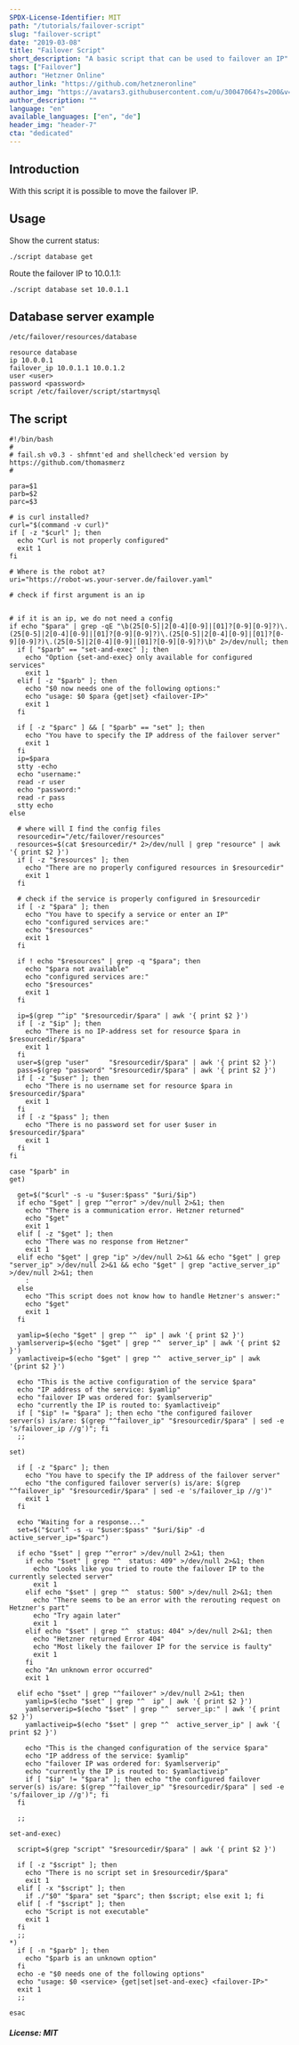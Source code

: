 ```yaml
---
SPDX-License-Identifier: MIT
path: "/tutorials/failover-script"
slug: "failover-script"
date: "2019-03-08"
title: "Failover Script"
short_description: "A basic script that can be used to failover an IP"
tags: ["Failover"]
author: "Hetzner Online"
author_link: "https://github.com/hetzneronline"
author_img: "https://avatars3.githubusercontent.com/u/30047064?s=200&v=4"
author_description: ""
language: "en"
available_languages: ["en", "de"]
header_img: "header-7"
cta: "dedicated"
---
```


## Introduction

With this script it is possible to move the failover IP.

## Usage

Show the current status:

```
./script database get
```

Route the failover IP to 10.0.1.1:

```
./script database set 10.0.1.1
```

## Database server example

`/etc/failover/resources/database`

```
resource database
ip 10.0.0.1
failover_ip 10.0.1.1 10.0.1.2
user <user>
password <password>
script /etc/failover/script/startmysql
```

## The script

```
#!/bin/bash
#
# fail.sh v0.3 - shfmnt'ed and shellcheck'ed version by https://github.com/thomasmerz
#

para=$1
parb=$2
parc=$3

# is curl installed?
curl="$(command -v curl)"
if [ -z "$curl" ]; then
  echo "Curl is not properly configured"
  exit 1
fi

# Where is the robot at?
uri="https://robot-ws.your-server.de/failover.yaml"

# check if first argument is an ip


# if it is an ip, we do not need a config
if echo "$para" | grep -qE "\b(25[0-5]|2[0-4][0-9]|[01]?[0-9][0-9]?)\.(25[0-5]|2[0-4][0-9]|[01]?[0-9][0-9]?)\.(25[0-5]|2[0-4][0-9]|[01]?[0-9][0-9]?)\.(25[0-5]|2[0-4][0-9]|[01]?[0-9][0-9]?)\b" 2>/dev/null; then
  if [ "$parb" == "set-and-exec" ]; then
    echo "Option {set-and-exec} only available for configured services"
    exit 1
  elif [ -z "$parb" ]; then
    echo "$0 now needs one of the following options:"
    echo "usage: $0 $para {get|set} <failover-IP>"
    exit 1
  fi

  if [ -z "$parc" ] && [ "$parb" == "set" ]; then
    echo "You have to specify the IP address of the failover server"
    exit 1
  fi
  ip=$para
  stty -echo
  echo "username:"
  read -r user
  echo "password:"
  read -r pass
  stty echo
else

  # where will I find the config files
  resourcedir="/etc/failover/resources"
  resources=$(cat $resourcedir/* 2>/dev/null | grep "resource" | awk '{ print $2 }')
  if [ -z "$resources" ]; then
    echo "There are no properly configured resources in $resourcedir"
    exit 1
  fi

  # check if the service is properly configured in $resourcedir
  if [ -z "$para" ]; then
    echo "You have to specify a service or enter an IP"
    echo "configured services are:"
    echo "$resources"
    exit 1
  fi

  if ! echo "$resources" | grep -q "$para"; then
    echo "$para not available"
    echo "configured services are:"
    echo "$resources"
    exit 1
  fi

  ip=$(grep "^ip" "$resourcedir/$para" | awk '{ print $2 }')
  if [ -z "$ip" ]; then
    echo "There is no IP-address set for resource $para in $resourcedir/$para"
    exit 1
  fi
  user=$(grep "user"     "$resourcedir/$para" | awk '{ print $2 }')
  pass=$(grep "password" "$resourcedir/$para" | awk '{ print $2 }')
  if [ -z "$user" ]; then
    echo "There is no username set for resource $para in $resourcedir/$para"
    exit 1
  fi
  if [ -z "$pass" ]; then
    echo "There is no password set for user $user in $resourcedir/$para"
    exit 1
  fi
fi

case "$parb" in
get)

  get=$("$curl" -s -u "$user:$pass" "$uri/$ip")
  if echo "$get" | grep "^error" >/dev/null 2>&1; then
    echo "There is a communication error. Hetzner returned"
    echo "$get"
    exit 1
  elif [ -z "$get" ]; then
    echo "There was no response from Hetzner"
    exit 1
  elif echo "$get" | grep "ip" >/dev/null 2>&1 && echo "$get" | grep "server_ip" >/dev/null 2>&1 && echo "$get" | grep "active_server_ip" >/dev/null 2>&1; then
    :
  else
    echo "This script does not know how to handle Hetzner's answer:"
    echo "$get"
    exit 1
  fi

  yamlip=$(echo "$get" | grep "^  ip" | awk '{ print $2 }')
  yamlserverip=$(echo "$get" | grep "^  server_ip" | awk '{ print $2 }')
  yamlactiveip=$(echo "$get" | grep "^  active_server_ip" | awk '{print $2 }')

  echo "This is the active configuration of the service $para"
  echo "IP address of the service: $yamlip"
  echo "failover IP was ordered for: $yamlserverip"
  echo "currently the IP is routed to: $yamlactiveip"
  if [ "$ip" != "$para" ]; then echo "the configured failover server(s) is/are: $(grep "^failover_ip" "$resourcedir/$para" | sed -e 's/failover_ip //g')"; fi
  ;;

set)

  if [ -z "$parc" ]; then
    echo "You have to specify the IP address of the failover server"
    echo "the configured failover server(s) is/are: $(grep "^failover_ip" "$resourcedir/$para" | sed -e 's/failover_ip //g')"
    exit 1
  fi

  echo "Waiting for a response..."
  set=$("$curl" -s -u "$user:$pass" "$uri/$ip" -d active_server_ip="$parc")

  if echo "$set" | grep "^error" >/dev/null 2>&1; then
    if echo "$set" | grep "^  status: 409" >/dev/null 2>&1; then
      echo "Looks like you tried to route the failover IP to the currently selected server"
      exit 1
    elif echo "$set" | grep "^  status: 500" >/dev/null 2>&1; then
      echo "There seems to be an error with the rerouting request on Hetzner's part"
      echo "Try again later"
      exit 1
    elif echo "$set" | grep "^  status: 404" >/dev/null 2>&1; then
      echo "Hetzner returned Error 404"
      echo "Most likely the failover IP for the service is faulty"
      exit 1
    fi
    echo "An unknown error occurred"
    exit 1

  elif echo "$set" | grep "^failover" >/dev/null 2>&1; then
    yamlip=$(echo "$set" | grep "^  ip" | awk '{ print $2 }')
    yamlserverip=$(echo "$set" | grep "^  server_ip:" | awk '{ print $2 }')
    yamlactiveip=$(echo "$set" | grep "^  active_server_ip" | awk '{ print $2 }')

    echo "This is the changed configuration of the service $para"
    echo "IP address of the service: $yamlip"
    echo "failover IP was ordered for: $yamlserverip"
    echo "currently the IP is routed to: $yamlactiveip"
    if [ "$ip" != "$para" ]; then echo "the configured failover server(s) is/are: $(grep "^failover_ip" "$resourcedir/$para" | sed -e 's/failover_ip //g')"; fi
  fi

  ;;

set-and-exec)

  script=$(grep "script" "$resourcedir/$para" | awk '{ print $2 }')

  if [ -z "$script" ]; then
    echo "There is no script set in $resourcedir/$para"
    exit 1
  elif [ -x "$script" ]; then
    if ./"$0" "$para" set "$parc"; then $script; else exit 1; fi
  elif [ -f "$script" ]; then
    echo "Script is not executable"
    exit 1
  fi
  ;;
*)
  if [ -n "$parb" ]; then
    echo "$parb is an unknown option"
  fi
  echo -e "$0 needs one of the following options"
  echo "usage: $0 <service> {get|set|set-and-exec} <failover-IP>"
  exit 1
  ;;

esac
```

##### License: MIT

<!--

Contributor's Certificate of Origin

By making a contribution to this project, I certify that:

(a) The contribution was created in whole or in part by me and I have
    the right to submit it under the license indicated in the file; or

(b) The contribution is based upon previous work that, to the best of my
    knowledge, is covered under an appropriate license and I have the
    right under that license to submit that work with modifications,
    whether created in whole or in part by me, under the same license
    (unless I am permitted to submit under a different license), as
    indicated in the file; or

(c) The contribution was provided directly to me by some other person
    who certified (a), (b) or (c) and I have not modified it.

(d) I understand and agree that this project and the contribution are
    public and that a record of the contribution (including all personal
    information I submit with it, including my sign-off) is maintained
    indefinitely and may be redistributed consistent with this project
    or the license(s) involved.

-->
